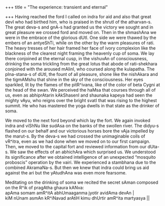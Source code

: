 +++
title = "The experience: transient and eternal"

+++
Having reached the ford I called on indra for aid and also that great
devI who had birthed him, who is praised in the shrutI of the
atharvan-s. The great deva-s and gnA-s had granted us the victory we
sought and in great pleasure we crossed ford and moved on. Then in the
shmashAna we were in the embrace of the glorious dUtI. One side we were
thawed by the embers of an antyeShTi, while on the other by the warm
pleasures of rati. The heavy tresses of her hair framed her face of
ivory complexion like the blackness of the clearest night framing the
heavenly cup of soma. We lay there conjoined at the eternal cusp, in the
vishuvAn of consciousness, drinking the soma trickling from the great
lotus that abode of rati-shekhara conjoined with the aroused mAlinI, who
coursed along the kulapatha. The pIna-stana-s of dUtI, the fount of all
pleasure, shone like the nishAkara and the tigmAMshu that shine in the
sky of the consciousness. Her eyes sparkled, lit by the flames of the
pitR^ivana, like of the color of beta Cygni at the head of the swan. We
perceived the haMsa that courses through all of us, even as abhiprAtarin
kAkShasenI and shaunaka kapeya had seen the mighty vAyu, who reigns over
the bright svatI that was rising to the highest summit. He who has
mastered the yoga dwells in that state as the drinker of soma.

We moved to the next ford beyond which lay the fort. We again invoked
indra and viShNu like sudAsa on the banks of the swollen river. The
didyu-s flashed on our behalf and our victorious horses bore the vAja
impelled by the marut-s. By the deva-s we had crossed the unimaginable
coils of vR^itra, even as we had done when we moved on to our first
campaign. Then, we moved to the capital fort and reviewed information
from our dUta-s. We saw the effects of an abhichAra which surprised us.
We understood its significance after we obtained intelligence of an
unexpected “mosquito proboscis” operation by the vairi. We experienced a
stambhana due to the combined AkramaNa-s. But then we knew that indra
could bring us aid against the ari but the yAtudhAna was even more
fearsome.

Meditating on the drinking of soma we recited the secret sAman composed
on the R^ik of pragAtha ghaura kANva:  
apAma somam amR^itA abhUmaaganma jyotir avidAma devAn |  
kiM nUnam asmAn kR^iNavad arAtiH kimu dhUrtir amR^ita martyasya ||
